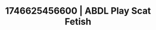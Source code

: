 ---
categories:
- Nerdy seduction
- Interactive NSFW
- AI-generated
- Sensual choreography
- ASMR
- Shadow kink
- Virtual intimacy
- Cosplay
image: /assets/images/1746625456600.jpg
layout: post
seo:
  description: Featured content with artistic Scat Fetish, ABDL Play. HD images available.
  keywords: Scat Fetish, ABDL Play
  og_image: /assets/images/1746625456600.jpg
  schema_type: VisualArtwork
tags:
- '#1746625456600'
- ABDL Play
- Scat Fetish
title: 1746625456600 | ABDL Play Scat Fetish
---